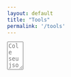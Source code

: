 ```yaml
---
layout: default
title: "Tools"
permalink: '/tools'
---
```

<script src="https://ajax.googleapis.com/ajax/libs/jquery/3.5.1/jquery.min.js"></script>
<script src="{{ base.url | prepend: site.url }}/assets/libs/jsonlint.js"></script>
<script src="{{ base.url | prepend: site.url }}/assets/libs/jsonviewer.js"></script>

<textarea id="jsonText" name="jsonText"
          rows="4" cols="2" placeholder="Cole seu json aqui">
</textarea>

<script>
// self executing function here
    (()=> {

        $('#jsonText').on('input', ()=> {
            console.log($('#jsonText').val())
            const jsonParsed = jsonlint.parse($('#jsonText').val());
            console.log(jsonParsed);
            new JsonViewer({
                container: document.body, 
                data: jsonParsed, 
                theme: 'light', 
                expand: false
            });
        });
       
    })();
</script>


